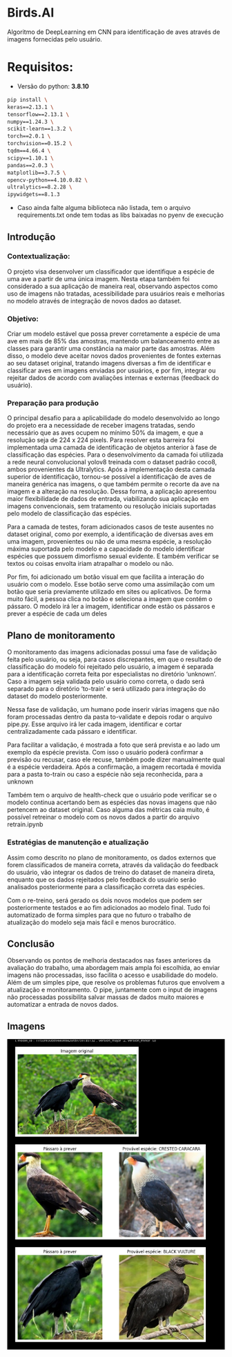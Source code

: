 # Birds.AI
Algoritmo de DeepLearning em CNN para identificação de aves através de imagens fornecidas pelo usuário.

# Requisitos:
- Versão do python: **3.8.10**
```sh
pip install \
keras==2.13.1 \
tensorflow==2.13.1 \
numpy==1.24.3 \
scikit-learn==1.3.2 \
torch==2.0.1 \
torchvision==0.15.2 \
tqdm==4.66.4 \
scipy==1.10.1 \
pandas==2.0.3 \
matplotlib==3.7.5 \
opencv-python==4.10.0.82 \
ultralytics==8.2.28 \
ipywidgets==8.1.3
```
- Caso ainda falte alguma biblioteca não listada, tem o arquivo requirements.txt
onde tem todas as libs baixadas no pyenv de execução

## Introdução

### Contextualização:
O projeto visa desenvolver um classificador que identifique a espécie de uma ave
a partir de uma única imagem. Nesta etapa também foi considerado a sua aplicação
de maneira real, observando aspectos como uso de imagens não tratadas,
acessibilidade para usuários reais e melhorias no modelo através de integração
de novos dados ao dataset.

### Objetivo:
Criar um modelo estável que possa prever corretamente a espécie de uma ave em
mais de 85% das amostras, mantendo um balanceamento entre as classes para
garantir uma constância na maior parte das amostras. Além disso, o modelo deve
aceitar novos dados provenientes de fontes externas ao seu dataset original,
tratando imagens diversas a fim de identificar e classificar aves em imagens
enviadas por usuários, e por fim, integrar ou rejeitar dados de acordo com
avaliações internas e externas (feedback do usuário).


### Preparação para produção
O principal desafio para a aplicabilidade do modelo desenvolvido ao longo do
projeto era a necessidade de receber imagens tratadas, sendo necessário que as
aves ocupem no mínimo 50% da imagem, e que a resolução seja de 224 x 224 pixels.
Para resolver esta barreira foi implementada uma camada de identificação de
objetos anterior à fase de classificação das espécies. Para o desenvolvimento da
camada foi utilizada a rede neural convolucional yolov8 treinada com o dataset
padrão coco8, ambos provenientes da Ultralytics. Após a implementação desta
camada superior de identificação, tornou-se possível a identificação de aves de
maneira genérica nas imagens, o que também permite o recorte da ave na imagem e
a alteração na resolução. Dessa forma, a aplicação apresentou maior
flexibilidade de dados de entrada, viabilizando sua aplicação em imagens
convencionais, sem tratamento ou resolução iniciais suportadas pelo modelo de
classificação das espécies.

Para a camada de testes, foram adicionados casos de teste ausentes no dataset
original, como por exemplo, a identificação de diversas aves em uma imagem,
provenientes ou não de uma mesma espécie, a resolução máxima suportada pelo
modelo e a capacidade do modelo identificar espécies que possuem dimorfismo
sexual evidente. E também verificar se textos ou coisas envolta iriam atrapalhar
o modelo ou não.

Por fim, foi adicionado um botão visual em que facilita a interação do usuário
com o modelo. Esse botão serve como uma assimilação com um botão que seria
previamente utilizado em sites ou aplicativos. De forma muito fácil, a pessoa
clica no botão e seleciona a imagem que contém o pássaro. O modelo irá ler a
imagem, identificar onde estão os pássaros e prever a espécie de cada um deles

## Plano de monitoramento
O monitoramento das imagens adicionadas possui uma fase de validação feita pelo
usuário, ou seja, para casos discrepantes, em que o resultado de classificação
do modelo foi rejeitado pelo usuário, a imagem é separada para a identificação
correta feita por especialistas no diretório ‘unknown’. Caso a imagem seja
validada pelo usuário como correta, o dado será separado para o diretório
‘to-train’ e será utilizado para integração do dataset do modelo posteriormente.

Nessa fase de validação, um humano pode inserir várias imagens que não foram
processadas dentro da pasta to-validate e depois rodar o arquivo pipe.py. Esse
arquivo irá ler cada imagem, identificar e cortar centralizadamente cada pássaro
e identificar.

Para facilitar a validação, é mostrada a foto que será prevista e ao lado um
exemplo da espécie prevista. Com isso o usuário poderá confirmar a previsão ou
recusar, caso ele recuse, também pode dizer manualmente qual é a espécie
verdadeira. Após a confirmação, a imagem recortada é movida para a pasta
to-train ou caso a espécie não seja reconhecida, para a unknown

Também tem o arquivo de health-check que o usuário pode verificar se o modelo
continua acertando bem as espécies das novas imagens que não pertencem ao
dataset original. Caso alguma das métricas caia muito, é possível retreinar o
modelo com os novos dados a partir do arquivo retrain.ipynb

### Estratégias de manutenção e atualização
Assim como descrito no plano de monitoramento, os dados externos que forem
classificados de maneira correta, através da validação do feedback do usuário,
vão integrar os dados de treino do dataset de maneira direta, enquanto que os
dados rejeitados pelo feedback do usuário serão analisados posteriormente para
a classificação correta das espécies.

Com o re-treino, será gerado os dois novos modelos que podem ser posteriormente
testados e ao fim adicionados ao modelo final.
Tudo foi automatizado de forma simples para que no futuro o trabalho de
atualização do modelo seja mais fácil e menos burocrático.

## Conclusão

Observando os pontos de melhoria destacados nas fases anteriores da avaliação do
trabalho, uma abordagem mais ampla foi escolhida, ao enviar imagens não
processadas, isso facilita o acesso e usabilidade do modelo.
Além de um simples pipe, que resolve os problemas futuros que envolvem a
atualização e monitoramento. O pipe, juntamente com o input de imagens não
processadas possibilita salvar massas de dados muito maiores e automatizar a
entrada de novos dados.

## Imagens

![Teste do algoritmo](image.png)